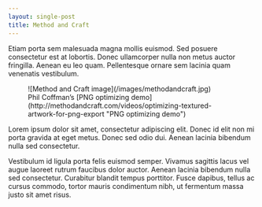 ```yaml
---
layout: single-post
title: Method and Craft
---
```


Etiam porta sem malesuada magna mollis euismod. Sed posuere consectetur est at lobortis. Donec ullamcorper nulla non metus auctor fringilla. Aenean eu leo quam. Pellentesque ornare sem lacinia quam venenatis vestibulum.

<figure markdown='1'>![Method and Craft image](/images/methodandcraft.jpg)<figcaption class="caption center" markdown='1'>Phil Coffman’s [PNG optimizing demo](http://methodandcraft.com/videos/optimizing-textured-artwork-for-png-export "PNG optimizing demo")</figcaption></figure>

Lorem ipsum dolor sit amet, consectetur adipiscing elit. Donec id elit non mi porta gravida at eget metus. Donec sed odio dui. Aenean lacinia bibendum nulla sed consectetur.

Vestibulum id ligula porta felis euismod semper. Vivamus sagittis lacus vel augue laoreet rutrum faucibus dolor auctor. Aenean lacinia bibendum nulla sed consectetur. Curabitur blandit tempus porttitor. Fusce dapibus, tellus ac cursus commodo, tortor mauris condimentum nibh, ut fermentum massa justo sit amet risus.